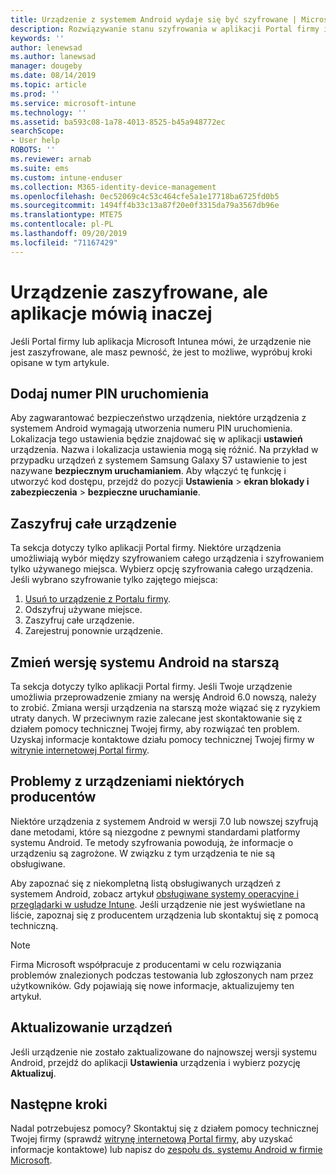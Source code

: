 ```yaml
---
title: Urządzenie z systemem Android wydaje się być szyfrowane | Microsoft Docs
description: Rozwiązywanie stanu szyfrowania w aplikacji Portal firmy i Microsoft Intune
keywords: ''
author: lenewsad
ms.author: lanewsad
manager: dougeby
ms.date: 08/14/2019
ms.topic: article
ms.prod: ''
ms.service: microsoft-intune
ms.technology: ''
ms.assetid: ba593c08-1a78-4013-8525-b45a948772ec
searchScope:
- User help
ROBOTS: ''
ms.reviewer: arnab
ms.suite: ems
ms.custom: intune-enduser
ms.collection: M365-identity-device-management
ms.openlocfilehash: 0ec52069c4c53c464cfe5a1e17718ba6725fd0b5
ms.sourcegitcommit: 1494ff4b33c13a87f20e0f3315da79a3567db96e
ms.translationtype: MTE75
ms.contentlocale: pl-PL
ms.lasthandoff: 09/20/2019
ms.locfileid: "71167429"
---
```

# <a name="device-encrypted-but-apps-say-otherwise"></a>Urządzenie zaszyfrowane, ale aplikacje mówią inaczej

Jeśli Portal firmy lub aplikacja Microsoft Intunea mówi, że urządzenie nie jest zaszyfrowane, ale masz pewność, że jest to możliwe, wypróbuj kroki opisane w tym artykule.  

## <a name="add-a-startup-pin"></a>Dodaj numer PIN uruchomienia

Aby zagwarantować bezpieczeństwo urządzenia, niektóre urządzenia z systemem Android wymagają utworzenia numeru PIN uruchomienia. Lokalizacja tego ustawienia będzie znajdować się w aplikacji **ustawień** urządzenia. Nazwa i lokalizacja ustawienia mogą się różnić. Na przykład w przypadku urządzeń z systemem Samsung Galaxy S7 ustawienie to jest nazywane **bezpiecznym uruchamianiem**. Aby włączyć tę funkcję i utworzyć kod dostępu, przejdź do pozycji **Ustawienia** > **ekran blokady i zabezpieczenia** > **bezpieczne uruchamianie**.  

## <a name="encrypt-the-entire-device"></a>Zaszyfruj całe urządzenie

Ta sekcja dotyczy tylko aplikacji Portal firmy. Niektóre urządzenia umożliwiają wybór między szyfrowaniem całego urządzenia i szyfrowaniem tylko używanego miejsca. Wybierz opcję szyfrowania całego urządzenia. Jeśli wybrano szyfrowanie tylko zajętego miejsca:

1. [Usuń to urządzenie z Portalu firmy](unenroll-your-device-from-intune-android.md).
2. Odszyfruj używane miejsce.  
3. Zaszyfruj całe urządzenie.  
4. Zarejestruj ponownie urządzenie.  

## <a name="downgrade-your-version-of-android"></a>Zmień wersję systemu Android na starszą

Ta sekcja dotyczy tylko aplikacji Portal firmy. Jeśli Twoje urządzenie umożliwia przeprowadzenie zmiany na wersję Android 6.0 nowszą, należy to zrobić. Zmiana wersji urządzenia na starszą może wiązać się z ryzykiem utraty danych. W przeciwnym razie zalecane jest skontaktowanie się z działem pomocy technicznej Twojej firmy, aby rozwiązać ten problem. Uzyskaj informacje kontaktowe działu pomocy technicznej Twojej firmy w [witrynie internetowej Portal firmy](https://go.microsoft.com/fwlink/?linkid=2010980).  

## <a name="specific-manufacturer-issues"></a>Problemy z urządzeniami niektórych producentów

Niektóre urządzenia z systemem Android w wersji 7.0 lub nowszej szyfrują dane metodami, które są niezgodne z pewnymi standardami platformy systemu Android. Te metody szyfrowania powodują, że informacje o urządzeniu są zagrożone. W związku z tym urządzenia te nie są obsługiwane.

Aby zapoznać się z niekompletną listą obsługiwanych urządzeń z systemem Android, zobacz artykuł [obsługiwane systemy operacyjne i przeglądarki w usłudze Intune](https://docs.microsoft.com/intune/supported-devices-browsers.md#supported-samsung-knox-standard-devices). Jeśli urządzenie nie jest wyświetlane na liście, zapoznaj się z producentem urządzenia lub skontaktuj się z pomocą techniczną.

> [!Note]
> Firma Microsoft współpracuje z producentami w celu rozwiązania problemów znalezionych podczas testowania lub zgłoszonych nam przez użytkowników. Gdy pojawiają się nowe informacje, aktualizujemy ten artykuł.

## <a name="update-devices"></a>Aktualizowanie urządzeń

Jeśli urządzenie nie zostało zaktualizowane do najnowszej wersji systemu Android, przejdź do aplikacji **Ustawienia** urządzenia i wybierz pozycję **Aktualizuj**.  

## <a name="next-steps"></a>Następne kroki

Nadal potrzebujesz pomocy? Skontaktuj się z działem pomocy technicznej Twojej firmy (sprawdź [witrynę internetową Portal firmy](https://go.microsoft.com/fwlink/?linkid=2010980), aby uzyskać informacje kontaktowe) lub napisz do <a href="mailto:wintunedroidfbk@microsoft.com?subject=I'm having trouble with enrolling my Android device&body=Describe the issue you're experiencing here.">zespołu ds. systemu Android w firmie Microsoft</a>.  
